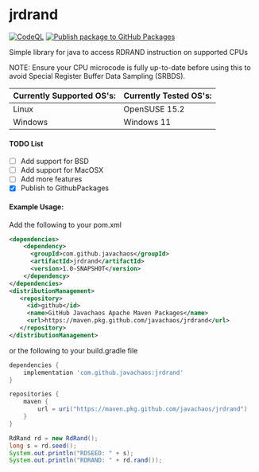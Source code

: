 # jrdrand
[![CodeQL](https://github.com/javachaos/jrdrand/actions/workflows/codeql-analysis.yml/badge.svg)](https://github.com/javachaos/jrdrand/actions/workflows/codeql-analysis.yml)
[![Publish package to GitHub Packages](https://github.com/javachaos/jrdrand/actions/workflows/github-packages.yml/badge.svg)](https://github.com/javachaos/jrdrand/actions/workflows/github-packages.yml)

Simple library for java to access RDRAND instruction on supported CPUs

NOTE: Ensure your CPU microcode is fully up-to-date before using this to avoid Special Register Buffer Data Sampling (SRBDS).

| Currently Supported OS's: | Currently Tested OS's: |
|---------------------------|------------------------|
| Linux                     | OpenSUSE 15.2          |
| Windows                   | Windows 11             |

#### TODO List ####
- [ ] Add support for BSD
- [ ] Add support for MacOSX
- [ ] Add more features
- [x] Publish to GithubPackages

#### Example Usage: ####

Add the following to your pom.xml
```xml
<dependencies>
    <dependency>
      <groupId>com.github.javachaos</groupId>
      <artifactId>jrdrand</artifactId>
      <version>1.0-SNAPSHOT</version>
    </dependency>
</dependencies>
<distributionManagement>
   <repository>
     <id>github</id>
     <name>GitHub Javachaos Apache Maven Packages</name>
     <url>https://maven.pkg.github.com/javachaos/jrdrand</url>
   </repository>
</distributionManagement>
```
or the following to your build.gradle file
```groovy
dependencies {
    implementation 'com.github.javachaos:jrdrand'
}

repositories {
    maven {
        url = uri("https://maven.pkg.github.com/javachaos/jrdrand")
    }
}

```


```java
RdRand rd = new RdRand();
long s = rd.seed();
System.out.println("RDSEED: " + s);
System.out.println("RDRAND: " + rd.rand());
```
